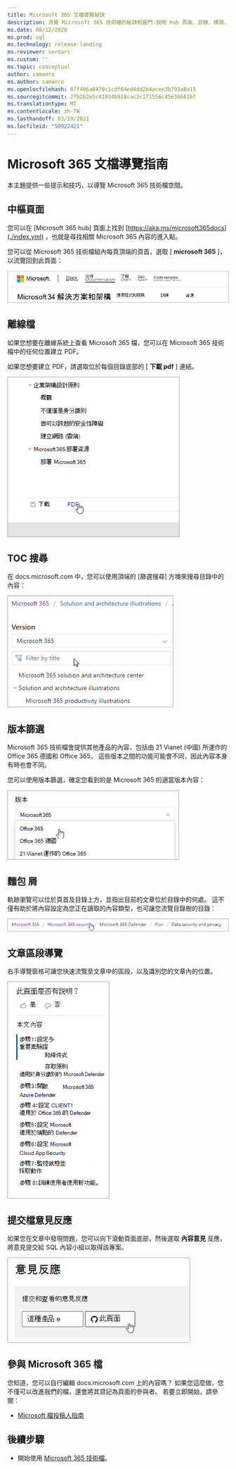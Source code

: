 ```yaml
---
title: Microsoft 365 文檔導覽秘訣
description: 流覽 Microsoft 365 技術檔的秘訣和竅門-說明 hub 頁面、目錄、標頭，以及如何使用該痕跡篩選和如何使用版本篩選的秘訣。
ms.date: 08/12/2020
ms.prod: sql
ms.technology: release-landing
ms.reviewer: serdars
ms.custom: ''
ms.topic: conceptual
author: samanro
ms.author: samanro
ms.openlocfilehash: 07f406a0470c1cdf64ed4dd2b4acee3b793a8a15
ms.sourcegitcommit: 27b2b2e5c41934b918cac2c171556c45e36661bf
ms.translationtype: MT
ms.contentlocale: zh-TW
ms.lasthandoff: 03/19/2021
ms.locfileid: "50922421"
---
```

# <a name="microsoft-365-docs-navigation-guide"></a>Microsoft 365 文檔導覽指南

本主題提供一些提示和技巧，以導覽 Microsoft 365 技術檔空間。  

## <a name="hub-page"></a>中樞頁面

您可以在 [Microsoft 365 hub] 頁面上找到 [https://aka.ms/microsoft365docs](./index.yml) ，也就是尋找相關 Microsoft 365 內容的進入點。

您可以從 Microsoft 365 技術檔組內每頁頂端的頁首，選取 [ **microsoft 365** ]，以流覽回到此頁面：

![頁首中的 Microsoft 365](media/m365-header-cursor.png)

## <a name="offline-documentation"></a>離線檔

如果您想要在離線系統上查看 Microsoft 365 檔，您可以在 Microsoft 365 技術檔中的任何位置建立 PDF。

如果您想要建立 PDF，請選取位於每個目錄底部的 [ **下載 pdf** ] 連結。

![下載 PDF](media/m365-download-pdf-cursor.png)

## <a name="toc-search"></a>TOC 搜尋 
在 docs.microsoft.com 中，您可以使用頂端的 [篩選搜尋] 方塊來搜尋目錄中的內容：

![使用篩選框](media/m365-filter-by-title.png)

## <a name="version-filter"></a>版本篩選
Microsoft 365 技術檔會提供其他產品的內容，包括由 21 Vianet (中國) 所運作的 Office 365 德國和 Office 365。 這些版本之間的功能可能會不同，因此內容本身有時也會不同。

您可以使用版本篩選，確定您看到的是 Microsoft 365 的適當版本內容：

![Microsoft 365 版本篩選](media/m365-version-filter.png)

## <a name="breadcrumbs"></a>麵包 屑

軌跡瀏覽可以位於頁首及目錄上方，並指出目前的文章位於目錄中的何處。  這不僅有助於將內容設定為您正在讀取的內容類型，也可讓您流覽目錄樹的目錄：

![Microsoft 365 痕跡](media/m365-breadcrumb.png)

## <a name="article-section-navigation"></a>文章區段導覽

右手導覽窗格可讓您快速流覽至文章中的區段，以及識別您的文章內的位置。  

![右手導覽](media/m365-article-sections.png)

## <a name="submit-docs-feedback"></a>提交檔意見反應

如果您在文章中發現問題，您可以向下滾動頁面底部，然後選取 **內容意見** 反應，將意見提交給 SQL 內容小組以取得該專案。

![Git 問題內容意見反應](media/m365-article-feedback.png)

## <a name="contribute-to-microsoft-365-documentation"></a>參與 Microsoft 365 檔

您知道，您可以自行編輯 docs.microsoft.com 上的內容嗎？ 如果您這麼做，您不僅可以改進我們的檔，還會將其貸記為頁面的參與者。 若要立即開始，請參閱：

- [Microsoft 檔投稿人指南](/contribute/)

## <a name="next-steps"></a>後續步驟

- 開始使用 [Microsoft 365 技術檔](index.yml)。
